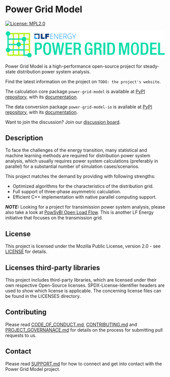 <!--
SPDX-FileCopyrightText: 2022 Contributors to the Power Grid Model project <dynamic.grid.calculation@alliander.com>

SPDX-License-Identifier: MPL-2.0
-->

# Power Grid Model

[![License: MPL2.0](https://img.shields.io/badge/License-MPL2.0-informational.svg)](https://github.com/PowerGridModel/.github/blob/main/LICENSE)

[![](https://github.com/PowerGridModel/.github/blob/main/artwork/svg/color.svg)](#)

Power Grid Model is a high-performance open-source project for steady-state distribution power system analysis.

Find the latest information on the project on `TODO: the project's website`.

The calculation core package `power-grid-model` is available at [PyPI repository](https://pypi.org/project/power-grid-model/), 
with its [documentation](https://power-grid-model.readthedocs.io/).

The data conversion package `power-grid-model-io` is available at [PyPI repository](https://pypi.org/project/power-grid-model-io/),
with its [documentation](https://power-grid-model-io.readthedocs.io/).

Want to join the discussion? Join our [discussion board](https://github.com/orgs/PowerGridModel/discussions).

## Description

To face the challenges of the energy transition, many statistical and machine learning methods are required for distribution power system analysis, which usually requires power system calculations (preferably in parallel) for a substantial number of simulation cases/scenarios.

This project matches the demand by providing with following strengths:

- Optimized algorithms for the characteristics of the distribution grid.
- Full support of three-phase asymmetric calculation.
- Efficient C++ implementation with native parallel computing support.

**_NOTE:_** Looking for a project for transimission power system analysis, please also take a look at [PowSyBl Open Load Flow](https://github.com/powsybl/powsybl-open-loadflow). This is another LF Energy initiative that focuses on the transmission grid.  

## License
This project is licensed under the Mozilla Public License, version 2.0 - see [LICENSE](https://github.com/PowerGridModel/.github/blob/main/LICENSE) for details.

## Licenses third-party libraries
This project includes third-party libraries, which are licensed under their own respective Open-Source licenses. SPDX-License-Identifier headers are used to show which license is applicable. The concerning license files can be found in the LICENSES directory.

## Contributing
Please read [CODE_OF_CONDUCT.md](https://github.com/PowerGridModel/.github/blob/main/CODE_OF_CONDUCT.md), [CONTRIBUTING.md](https://github.com/PowerGridModel/.github/blob/main/CONTRIBUTING.md) and [PROJECT_GOVERNANACE.md](https://github.com/PowerGridModel/.github/blob/main/PROJECT_GOVERNANCE.md) for details on the process for submitting pull requests to us.

## Contact
Please read [SUPPORT.md](https://github.com/PowerGridModel/.github/blob/main/SUPPORT.md) for how to connect and get into contact with the Power Grid Model project.
